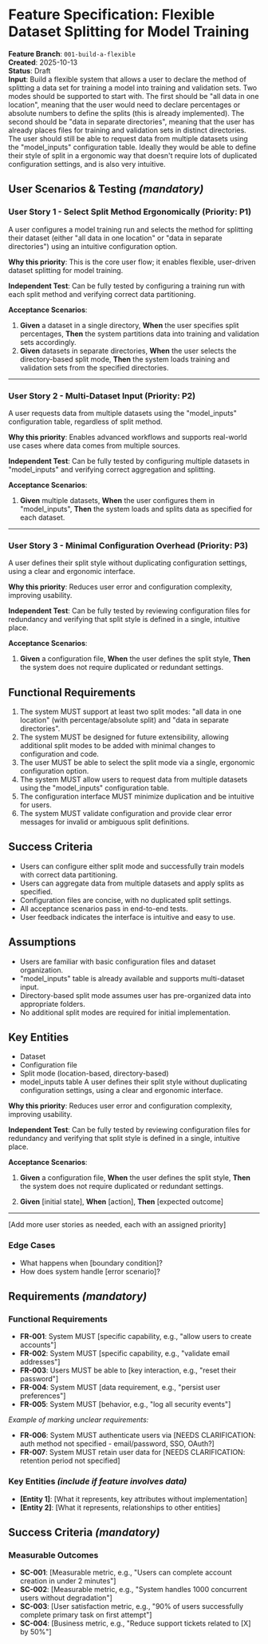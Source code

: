 
# Feature Specification: Flexible Dataset Splitting for Model Training

**Feature Branch**: `001-build-a-flexible`  
**Created**: 2025-10-13  
**Status**: Draft  
**Input**: Build a flexible system that allows a user to declare the method of splitting a data set for training a model into training and validation sets. Two modes should be supported to start with. The first should be "all data in one location", meaning that the user would need to declare percentages or absolute numbers to define the splits (this is already implemented). The second should be "data in separate directories", meaning that the user has already places files for training and validation sets in distinct directories. The user should still be able to request data from multiple datasets using the "model_inputs" configuration table. Ideally they would be able to define their style of split in a ergonomic way that doesn't require lots of duplicated configuration settings, and is also very intuitive.

## User Scenarios & Testing *(mandatory)*

<!--
  IMPORTANT: User stories should be PRIORITIZED as user journeys ordered by importance.
  Each user story/journey must be INDEPENDENTLY TESTABLE - meaning if you implement just ONE of them,
  you should still have a viable MVP (Minimum Viable Product) that delivers value.
  
  Assign priorities (P1, P2, P3, etc.) to each story, where P1 is the most critical.
  Think of each story as a standalone slice of functionality that can be:
  - Developed independently
  - Tested independently
  - Deployed independently
  - Demonstrated to users independently
-->

### User Story 1 - Select Split Method Ergonomically (Priority: P1)
A user configures a model training run and selects the method for splitting their dataset (either "all data in one location" or "data in separate directories") using an intuitive configuration option.

**Why this priority**: This is the core user flow; it enables flexible, user-driven dataset splitting for model training.

**Independent Test**: Can be fully tested by configuring a training run with each split method and verifying correct data partitioning.

**Acceptance Scenarios**:
1. **Given** a dataset in a single directory, **When** the user specifies split percentages, **Then** the system partitions data into training and validation sets accordingly.
2. **Given** datasets in separate directories, **When** the user selects the directory-based split mode, **Then** the system loads training and validation sets from the specified directories.

---

### User Story 2 - Multi-Dataset Input (Priority: P2)
A user requests data from multiple datasets using the "model_inputs" configuration table, regardless of split method.

**Why this priority**: Enables advanced workflows and supports real-world use cases where data comes from multiple sources.

**Independent Test**: Can be fully tested by configuring multiple datasets in "model_inputs" and verifying correct aggregation and splitting.

**Acceptance Scenarios**:
1. **Given** multiple datasets, **When** the user configures them in "model_inputs", **Then** the system loads and splits data as specified for each dataset.

---

### User Story 3 - Minimal Configuration Overhead (Priority: P3)
A user defines their split style without duplicating configuration settings, using a clear and ergonomic interface.

**Why this priority**: Reduces user error and configuration complexity, improving usability.

**Independent Test**: Can be fully tested by reviewing configuration files for redundancy and verifying that split style is defined in a single, intuitive place.

**Acceptance Scenarios**:
1. **Given** a configuration file, **When** the user defines the split style, **Then** the system does not require duplicated or redundant settings.

## Functional Requirements

1. The system MUST support at least two split modes: "all data in one location" (with percentage/absolute split) and "data in separate directories".
2. The system MUST be designed for future extensibility, allowing additional split modes to be added with minimal changes to configuration and code.
3. The user MUST be able to select the split mode via a single, ergonomic configuration option.
4. The system MUST allow users to request data from multiple datasets using the "model_inputs" configuration table.
5. The configuration interface MUST minimize duplication and be intuitive for users.
6. The system MUST validate configuration and provide clear error messages for invalid or ambiguous split definitions.

## Success Criteria

- Users can configure either split mode and successfully train models with correct data partitioning.
- Users can aggregate data from multiple datasets and apply splits as specified.
- Configuration files are concise, with no duplicated split settings.
- All acceptance scenarios pass in end-to-end tests.
- User feedback indicates the interface is intuitive and easy to use.

## Assumptions

- Users are familiar with basic configuration files and dataset organization.
- "model_inputs" table is already available and supports multi-dataset input.
- Directory-based split mode assumes user has pre-organized data into appropriate folders.
- No additional split modes are required for initial implementation.

## Key Entities

- Dataset
- Configuration file
- Split mode (location-based, directory-based)
- model_inputs table
A user defines their split style without duplicating configuration settings, using a clear and ergonomic interface.

**Why this priority**: Reduces user error and configuration complexity, improving usability.

**Independent Test**: Can be fully tested by reviewing configuration files for redundancy and verifying that split style is defined in a single, intuitive place.

**Acceptance Scenarios**:
1. **Given** a configuration file, **When** the user defines the split style, **Then** the system does not require duplicated or redundant settings.

1. **Given** [initial state], **When** [action], **Then** [expected outcome]

---

[Add more user stories as needed, each with an assigned priority]

### Edge Cases

<!--
  ACTION REQUIRED: The content in this section represents placeholders.
  Fill them out with the right edge cases.
-->

- What happens when [boundary condition]?
- How does system handle [error scenario]?

## Requirements *(mandatory)*

<!--
  ACTION REQUIRED: The content in this section represents placeholders.
  Fill them out with the right functional requirements.
-->

### Functional Requirements

- **FR-001**: System MUST [specific capability, e.g., "allow users to create accounts"]
- **FR-002**: System MUST [specific capability, e.g., "validate email addresses"]  
- **FR-003**: Users MUST be able to [key interaction, e.g., "reset their password"]
- **FR-004**: System MUST [data requirement, e.g., "persist user preferences"]
- **FR-005**: System MUST [behavior, e.g., "log all security events"]

*Example of marking unclear requirements:*

- **FR-006**: System MUST authenticate users via [NEEDS CLARIFICATION: auth method not specified - email/password, SSO, OAuth?]
- **FR-007**: System MUST retain user data for [NEEDS CLARIFICATION: retention period not specified]

### Key Entities *(include if feature involves data)*

- **[Entity 1]**: [What it represents, key attributes without implementation]
- **[Entity 2]**: [What it represents, relationships to other entities]

## Success Criteria *(mandatory)*

<!--
  ACTION REQUIRED: Define measurable success criteria.
  These must be technology-agnostic and measurable.
-->

### Measurable Outcomes

- **SC-001**: [Measurable metric, e.g., "Users can complete account creation in under 2 minutes"]
- **SC-002**: [Measurable metric, e.g., "System handles 1000 concurrent users without degradation"]
- **SC-003**: [User satisfaction metric, e.g., "90% of users successfully complete primary task on first attempt"]
- **SC-004**: [Business metric, e.g., "Reduce support tickets related to [X] by 50%"]
